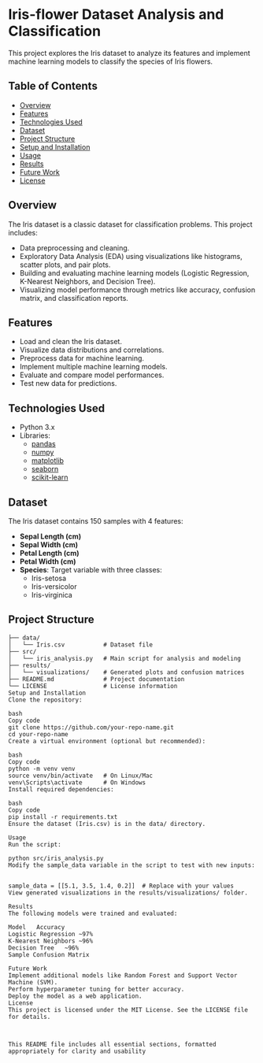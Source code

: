 # Iris-flower Dataset Analysis and Classification  

This project explores the Iris dataset to analyze its features and implement machine learning models to classify the species of Iris flowers.  

## Table of Contents  

- [Overview](#overview)  
- [Features](#features)  
- [Technologies Used](#technologies-used)  
- [Dataset](#dataset)  
- [Project Structure](#project-structure)  
- [Setup and Installation](#setup-and-installation)  
- [Usage](#usage)  
- [Results](#results)  
- [Future Work](#future-work)  
- [License](#license)  

## Overview  

The Iris dataset is a classic dataset for classification problems. This project includes:  
- Data preprocessing and cleaning.  
- Exploratory Data Analysis (EDA) using visualizations like histograms, scatter plots, and pair plots.  
- Building and evaluating machine learning models (Logistic Regression, K-Nearest Neighbors, and Decision Tree).  
- Visualizing model performance through metrics like accuracy, confusion matrix, and classification reports.  

## Features  

- Load and clean the Iris dataset.  
- Visualize data distributions and correlations.  
- Preprocess data for machine learning.  
- Implement multiple machine learning models.  
- Evaluate and compare model performances.  
- Test new data for predictions.  

## Technologies Used  

- Python 3.x  
- Libraries:  
  - [pandas](https://pandas.pydata.org/)  
  - [numpy](https://numpy.org/)  
  - [matplotlib](https://matplotlib.org/)  
  - [seaborn](https://seaborn.pydata.org/)  
  - [scikit-learn](https://scikit-learn.org/)  

## Dataset  

The Iris dataset contains 150 samples with 4 features:  
- **Sepal Length (cm)**  
- **Sepal Width (cm)**  
- **Petal Length (cm)**  
- **Petal Width (cm)**  
- **Species**: Target variable with three classes:  
  - Iris-setosa  
  - Iris-versicolor  
  - Iris-virginica  

## Project Structure  

```plaintext  
├── data/  
│   └── Iris.csv           # Dataset file  
├── src/  
│   └── iris_analysis.py   # Main script for analysis and modeling  
├── results/  
│   └── visualizations/    # Generated plots and confusion matrices  
├── README.md              # Project documentation  
└── LICENSE                # License information  
Setup and Installation
Clone the repository:

bash
Copy code
git clone https://github.com/your-repo-name.git  
cd your-repo-name  
Create a virtual environment (optional but recommended):

bash
Copy code
python -m venv venv  
source venv/bin/activate   # On Linux/Mac  
venv\Scripts\activate      # On Windows  
Install required dependencies:

bash
Copy code
pip install -r requirements.txt  
Ensure the dataset (Iris.csv) is in the data/ directory.

Usage
Run the script:

python src/iris_analysis.py  
Modify the sample_data variable in the script to test with new inputs:


sample_data = [[5.1, 3.5, 1.4, 0.2]]  # Replace with your values  
View generated visualizations in the results/visualizations/ folder.

Results
The following models were trained and evaluated:

Model	Accuracy
Logistic Regression	~97%
K-Nearest Neighbors	~96%
Decision Tree	~96%
Sample Confusion Matrix

Future Work
Implement additional models like Random Forest and Support Vector Machine (SVM).
Perform hyperparameter tuning for better accuracy.
Deploy the model as a web application.
License
This project is licensed under the MIT License. See the LICENSE file for details.



This README file includes all essential sections, formatted appropriately for clarity and usability
